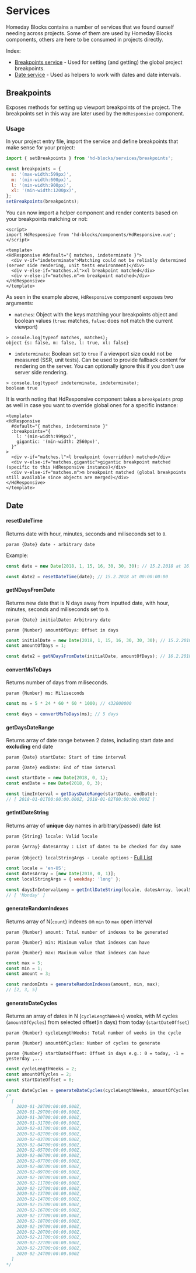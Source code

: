# Services
Homeday Blocks contains a number of services that we found ourself needing across projects. Some of them are used by Homeday Blocks components, others 
are here to be consumed in projects directly.

Index:
- [Breakpoints service](#breakpoints) - Used for setting (and getting) the global project breakpoints.
- [Date service](#date) - Used as helpers to work with dates and date intervals.

## Breakpoints
Exposes methods for setting up viewport breakpoints of the project. The breakpoints set in this way are later used by the `HdResponsive` component.

### Usage
In your project entry file, import the service and define breakpoints that make sense for your project:

```js
import { setBreakpoints } from 'hd-blocks/services/breakpoints';

const breakpoints = {
  s: '(max-width:599px)',
  m: '(min-width:600px)',
  l: '(min-width:900px)',
  xl: '(min-width:1200px)',
};
setBreakpoints(breakpoints);
```

You can now import a helper component and render contents based on your breakpoints matching or not:

```vue
<script>
import HdResponsive from 'hd-blocks/components/HdResponsive.vue';
</script>

<template>
<HdResponsive #default="{ matches, indeterminate }">
  <div v-if="indeterminate">Matching could not be reliably determined (server side rendering, unit tests environment)</div>
  <div v-else-if="matches.xl">xl breakpoint matched</div>
  <div v-else-if="matches.m">m breakpoint matched</div>
</HdResponsive>
</template>
```

As seen in the example above, `HdResponsive` component exposes two arguments:
- `matches`: Object with the keys matching your breakpoints object and boolean values (`true`: matches, `false`: does not match the current viewport)
```
> console.log(typeof matches, matches);
object {s: false, m: false, l: true, xl: false}
```
- `indeterminate`: Boolean set to `true` if a viewport size could not be measured (SSR, unit tests). Can be used to provide fallback content for rendering on the server. You can optionally ignore this if you don't use server side rendering.
```
> console.log(typeof indeterminate, indeterminate);
boolean true
```

It is worth noting that HdResponsive component takes a `breakpoints` prop as well in case you want to override global ones for a specific instance:
```vue
<template>
<HdResponsive
  #default="{ matches, indeterminate }"
  :breakpoints="{
    l: '(min-width:999px)',
    gigantic: '(min-width: 2560px)',
  }"
>
  <div v-if="matches.l">l breakpoint (overridden) matched</div>
  <div v-else-if="matches.gigantic">gigantic breakpoint matched (specific to this HdResponsive instance)</div>
  <div v-else-if="matches.m">m breakpoint matched (global breakpoints still available since objects are merged)</div>
</HdResponsive>
</template>
```

## Date

#### resetDateTime

Returns date with hour, minutes, seconds and miliseconds set to `0`.

`param {Date} date - arbitrary date`

Example:

```javascript
const date = new Date(2018, 1, 15, 16, 30, 30, 30); // 15.2.2018 at 16:30:30:30

const date2 = resetDateTime(date); // 15.2.2018 at 00:00:00:00
```

#### getNDaysFromDate

Returns new date that is N days away from inputted date, with hour, minutes, seconds and miliseconds set to `0`.

`param {Date} initialDate: Arbitrary date`

`param {Number} amountOfDays: Offset in days`

```javascript
const initialDate = new Date(2018, 1, 15, 16, 30, 30, 30); // 15.2.2018 at 16:30:30:30
const amountOfDays = 1;

const date2 = getNDaysFromDate(initialDate, amountOfDays); // 16.2.2018 at 00:00:00:00
```

#### convertMsToDays

Returns number of days from miliseconds.

`param {Number} ms: Miliseconds`

```javascript
const ms = 5 * 24 * 60 * 60 * 1000; // 432000000

const days = convertMsToDays(ms); // 5 days
```

#### getDaysDateRange

Returns array of date range between 2 dates, including start date and **excluding** end date

`param {Date} startDate: Start of time interval`

`param {Date} endDate: End of time interval`

```javascript
const startDate = new Date(2018, 0, 1);
const endDate = new Date(2018, 0, 3);

const timeInterval = getDaysDateRange(startDate, endDate);
// [ 2018-01-01T00:00:00.000Z, 2018-01-02T00:00:00.000Z ]
```

#### getIntlDateString

Returns array of **unique** day names in arbitrary(passed) date list

`param {String} locale: Valid locale`

`param {Array} datesArray : List of dates to be checked for day name`

`param {Object} localStringArgs - Locale options` - [Full List](https://developer.mozilla.org/en-US/docs/Web/JavaScript/Reference/Global_Objects/Date/toLocaleString#Parameters)


```javascript
const locale = 'en-US';
const datesArray = [new Date(2018, 0, 1)];
const localStringArgs = { weekday: 'long' };

const daysInIntervalLong = getIntlDateString(locale, datesArray, localStringArgs);
// [ 'Monday' ]
```

#### generateRandomIndexes

Returns array of N(`count`) indexes on `min` to `max` open interval

`param {Number} amount: Total number of indexes to be generated`

`param {Number} min: Minimum value that indexes can have`

`param {Number} max: Maximum value that indexes can have`

```javascript
const max = 5;
const min = 1;
const amount = 3;

const randomInts = generateRandomIndexes(amount, min, max);
// [2, 3, 5]
```

#### generateDateCycles

Returns an array of dates in N (`cycleLengthWeeks`) weeks, with M cycles (`amountOfCycles`) from selected offset(in days) from today (`startDateOffset`)

`param {Number} cycleLengthWeeks: Total number of weeks in the cycle`

`param {Number} amountOfCycles: Number of cycles to generate`

`param {Number} startDateOffset: Offset in days e.g.: 0 = today, -1 = yesterday ,...`

```javascript
const cycleLengthWeeks = 2;
const amountOfCycles = 2;
const startDateOffset = 0;

const dateCycles = generateDateCycles(cycleLengthWeeks, amountOfCycles, startDateOffset);
/*
  [
    2020-01-28T00:00:00.000Z,
    2020-01-29T00:00:00.000Z,
    2020-01-30T00:00:00.000Z,
    2020-01-31T00:00:00.000Z,
    2020-02-01T00:00:00.000Z,
    2020-02-02T00:00:00.000Z,
    2020-02-03T00:00:00.000Z,
    2020-02-04T00:00:00.000Z,
    2020-02-05T00:00:00.000Z,
    2020-02-06T00:00:00.000Z,
    2020-02-07T00:00:00.000Z,
    2020-02-08T00:00:00.000Z,
    2020-02-09T00:00:00.000Z,
    2020-02-10T00:00:00.000Z,
    2020-02-11T00:00:00.000Z,
    2020-02-12T00:00:00.000Z,
    2020-02-13T00:00:00.000Z,
    2020-02-14T00:00:00.000Z,
    2020-02-15T00:00:00.000Z,
    2020-02-16T00:00:00.000Z,
    2020-02-17T00:00:00.000Z,
    2020-02-18T00:00:00.000Z,
    2020-02-19T00:00:00.000Z,
    2020-02-20T00:00:00.000Z,
    2020-02-21T00:00:00.000Z,
    2020-02-22T00:00:00.000Z,
    2020-02-23T00:00:00.000Z,
    2020-02-24T00:00:00.000Z
  ]
*/
```
